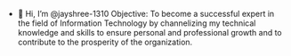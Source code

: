 - 👋 Hi, I’m @jayshree-1310
Objective: To become a successful expert in the field of Information
Technology by channelizing my technical knowledge and skills to
ensure personal and professional growth and to contribute to the
prosperity of the organization.


<!---
jayshree-1310/jayshree-1310 is a ✨ special ✨ repository because its `README.md` (this file) appears on your GitHub profile.
You can click the Preview link to take a look at your changes.
--->
